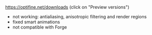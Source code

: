 https://optifine.net/downloads (click on "Preview versions")

 - not working: antialiasing, anisotropic filtering and render regions
 - fixed smart animations
 - not compatible with Forge